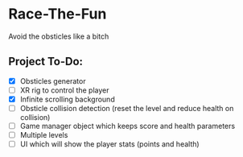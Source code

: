 # Race-The-Fun
Avoid the obsticles like a bitch

## Project To-Do:
- [x] Obsticles generator
- [ ] XR rig to control the player
- [x] Infinite scrolling background
- [ ] Obsticle collision detection (reset the level and reduce health on collision)
- [ ] Game manager object which keeps score and health parameters
- [ ] Multiple levels
- [ ] UI which will show the player stats (points and health)
